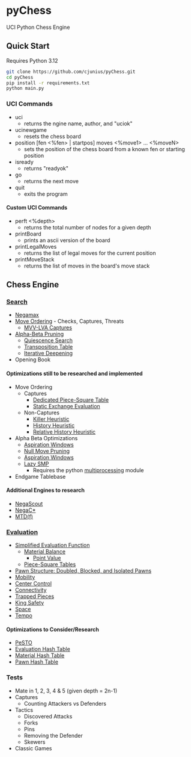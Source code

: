 # pyChess

UCI Python Chess Engine

## Quick Start

Requires Python 3.12

```bash
git clone https://github.com/cjunius/pyChess.git
cd pyChess
pip install -r requirements.txt
python main.py
```

### UCI Commands

- uci
  - returns the ngine name, author, and "uciok"
- ucinewgame
  - resets the chess board
- position [fen <%fen> | startpos] moves <%move1> ... <%moveN>
  - sets the position of the chess board from a known fen or starting position
- isready
  - returns "readyok"
- go
  - returns the next move
- quit
  - exits the program

#### Custom UCI Commands

- perft <%depth>
  - returns the total number of nodes for a given depth
- printBoard
  - prints an ascii version of the board
- printLegalMoves
  - returns the list of legal moves for the current position
- printMoveStack
  - returns the list of moves in the board's move stack

## Chess Engine

### [Search](https://www.chessprogramming.org/Search)

- [Negamax](https://www.chessprogramming.org/Negamax)
- [Move Ordering](https://www.chessprogramming.org/Move_Ordering) - Checks, Captures, Threats
  - [MVV-LVA Captures](https://www.chessprogramming.org/MVV-LVA)
- [Alpha-Beta Pruning](https://www.chessprogramming.org/Alpha-Beta)
  - [Quiescence Search](https://www.chessprogramming.org/Quiescence_Search)
  - [Transposition Table](https://www.chessprogramming.org/Transposition_Table)
  - [Iterative Deepening](https://www.chessprogramming.org/Iterative_Deepening)
- Opening Book

#### Optimizations still to be researched and implemented

- Move Ordering
  - Captures
    - [Dedicated Piece-Square Table](https://www.chessprogramming.org/Piece-Square_Tables)
    - [Static Exchange Evaluation](https://www.chessprogramming.org/Static_Exchange_Evaluation)
  - Non-Captures
    - [Killer Heuristic](https://www.chessprogramming.org/Killer_Heuristic)
    - [History Heuristic](https://www.chessprogramming.org/History_Heuristic)
    - [Relative History Heuristic](https://www.chessprogramming.org/Relative_History_Heuristic)
- Alpha Beta Optimizations
  - [Aspiration Windows](https://www.chessprogramming.org/Aspiration_Windows)
  - [Null Move Pruning](https://www.chessprogramming.org/Null_Move_Pruning)
  - [Aspiration Windows](https://www.chessprogramming.org/Aspiration_Windows)
  - [Lazy SMP](https://www.chessprogramming.org/Lazy_SMP)
    - Requires the python [multiprocessing](https://docs.python.org/3/library/multiprocessing.html) module
- Endgame Tablebase  

#### Additional Engines to research

- [NegaScout](https://www.chessprogramming.org/NegaScout)
- [NegaC*](https://www.chessprogramming.org/NegaC*)
- [MTD(f)](https://www.chessprogramming.org/MTD\(f\))

### [Evaluation](https://www.chessprogramming.org/Evaluation)

- [Simplified Evaluation Function](https://www.chessprogramming.org/Simplified_Evaluation_Function)
  - [Material Balance](https://www.chessprogramming.org/Material)
    - [Point Value](https://www.chessprogramming.org/Point_Value)
  - [Piece-Square Tables](https://www.chessprogramming.org/Piece-Square_Tables)
- [Pawn Structure: Doubled, Blocked, and Isolated Pawns](https://www.chessprogramming.org/Pawn_Structure)
- [Mobility](https://www.chessprogramming.org/Mobility)
- [Center Control](https://www.chessprogramming.org/Center_Control)
- [Connectivity](https://www.chessprogramming.org/Connectivity)
- [Trapped Pieces](https://www.chessprogramming.org/Trapped_Pieces)
- [King Safety](https://www.chessprogramming.org/King_Safety)
- [Space](https://www.chessprogramming.org/Space)
- [Tempo](https://www.chessprogramming.org/Tempo)

#### Optimizations to Consider/Research

- [PeSTO](https://www.chessprogramming.org/PeSTO%27s_Evaluation_Function)
- [Evaluation Hash Table](https://www.chessprogramming.org/Evaluation_Hash_Table)
- [Material Hash Table](https://www.chessprogramming.org/Material_Hash_Table)
- [Pawn Hash Table](https://www.chessprogramming.org/Pawn_Hash_Table)

### Tests

- Mate in 1, 2, 3, 4 & 5 (given depth = 2n-1)
- Captures
  - Counting Attackers vs Defenders
- Tactics
  - Discovered Attacks
  - Forks
  - Pins
  - Removing the Defender
  - Skewers
- Classic Games
